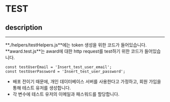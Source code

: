 # TEST

## description

<hr/>
**./helpers/testHelpers.js**에는 token 생성을 위한 코드가 들어있습니다.
**award.test.js**는 award에 대한 http request를 test하기 위한 코드가 들어있습니다.

```
const testUserEmail = 'Insert_test_user_email';
const testUserPassword = 'Insert_test_user_password';
```

- 배포 전이기 때문에, 개인 데이터베이스 서버를 사용한다고 가정하고, 회원 가입을 통해 테스트 유저를 생성합니다.
- 각 변수에 테스트 유저의 이메일과 패스워드를 할당합니다.
